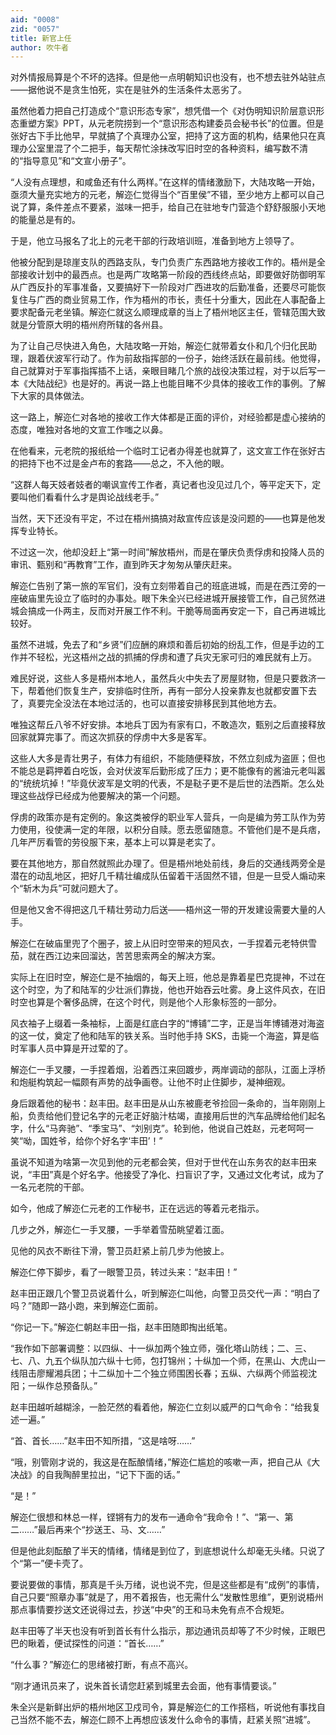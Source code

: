 ```yaml
---
aid: "0008"
zid: "0057"
title: 新官上任
author: 吹牛者
---
```


对外情报局算是个不坏的选择。但是他一点明朝知识也没有，也不想去驻外站驻点――据他说不是贪生怕死，实在是驻外的生活条件太恶劣了。

虽然他着力把自己打造成个“意识形态专家”，想凭借一个《对伪明知识阶层意识形态重塑方案》PPT，从元老院捞到一个“意识形态构建委员会秘书长”的位置。但是张好古下手比他早，早就搞了个真理办公室，把持了这方面的机构，结果他只在真理办公室里混了个二把手，每天帮忙涂抹改写旧时空的各种资料，编写数不清的“指导意见”和“文宣小册子”。

“人没有点理想，和咸鱼还有什么两样。”在这样的情绪激励下，大陆攻略一开始，亟须大量充实地方的元老，解迩仁觉得当个“百里侯”不错，至少地方上都可以自己说了算，条件差点不要紧，滋味一把手，给自己在驻地专门营造个舒舒服服小天地的能量总是有的。

于是，他立马报名了北上的元老干部的行政培训班，准备到地方上领导了。

他被分配到是琼崖支队的西路支队，专门负责广东西路地方接收工作的。梧州是全部接收计划中的最西点。也是两广攻略第一阶段的西线终点站，即要做好防御明军从广西反扑的军事准备，又要搞好下一阶段对广西进攻的后勤准备，还要尽可能恢复住与广西的商业贸易工作，作为梧州的市长，责任十分重大，因此在人事配备上要求配备元老坐镇。解迩仁就这么顺理成章的当上了梧州地区主任，管辖范围大致就是分管原大明的梧州府所辖的各州县。

为了让自己尽快进入角色，大陆攻略一开始，解迩仁就带着女仆和几个归化民助理，跟着伏波军行动了。作为前敌指挥部的一份子，始终活跃在最前线。他觉得，自己就算对于军事指挥插不上话，亲眼目睹几个旅的战役决策过程，对于以后写一本《大陆战纪》也是好的。再说一路上也能目睹不少具体的接收工作的事例。了解下大家的具体做法。

这一路上，解迩仁对各地的接收工作大体都是正面的评价，对经验都是虚心接纳的态度，唯独对各地的文宣工作嗤之以鼻。

在他看来，元老院的报纸给一个临时工记者办得差也就算了，这文宣工作在张好古的把持下也不过是金卢布的套路――总之，不入他的眼。

“这群人每天妓者妓者的嘲讽宣传工作者，真记者也没见过几个，等平定天下，定要叫他们看看什么才是舆论战线老手。”

当然，天下还没有平定，不过在梧州搞搞对敌宣传应该是没问题的――也算是他发挥专业特长。

不过这一次，他却没赶上“第一时间”解放梧州，而是在肇庆负责俘虏和投降人员的审讯、甄别和“再教育”工作，直到昨天才匆匆从肇庆赶来。

解迩仁告别了第一旅的军官们，没有立刻带着自己的班底进城，而是在西江旁的一座破庙里先设立了临时的办事处。眼下朱全兴已经进城开展接管工作，自己贸然进城会搞成一仆两主，反而对开展工作不利。干脆等局面再安定一下，自己再进城比较好。

虽然不进城，免去了和“乡贤”们应酬的麻烦和善后初始的纷乱工作，但是手边的工作并不轻松，光这梧州之战的抓捕的俘虏和遭了兵灾无家可归的难民就有上万。

难民好说，这些人多是梧州本地人，虽然兵火中失去了房屋财物，但是只要救济一下，帮着他们恢复生产，安排临时住所，再有一部分人投亲靠友也就都安置下去了，真要完全没法在本地过活的，也可以直接安排移民到其他地方去。

唯独这帮丘八爷不好安排。本地兵丁因为有家有口，不敢造次，甄别之后直接释放回家就算完事了。而这次抓获的俘虏中大多是客军。

这些人大多是青壮男子，有体力有组织，不能随便释放，不然立刻成为盗匪；但也不能总是羁押着白吃饭，会对伏波军后勤形成了压力；更不能像有的酱油元老叫嚣的“统统坑掉！”毕竟伏波军是文明的代表，不是鞑子更不是后世的法西斯。怎么处理这些战俘已经成为他要解决的第一个问题。

俘虏的政策亦是有定例的。象这类被俘的职业军人营兵，一向是编为劳工队作为劳力使用，役使满一定的年限，以积分自赎。愿去愿留随意。不管他们是不是兵痞，几年严厉看管的劳役服下来，基本上可以算是老实了。

要在其他地方，那自然就照此办理了。但是梧州地处前线，身后的交通线两旁全是潜在的动乱地区，把好几千精壮编成队伍留着干活固然不错，但是一旦受人煽动来个“斩木为兵”可就问题大了。

但是他又舍不得把这几千精壮劳动力后送――梧州这一带的开发建设需要大量的人手。

解迩仁在破庙里兜了个圈子，披上从旧时空带来的短风衣，一手捏着元老特供雪茄，就在西江边来回溜达，苦苦思索两全的解决方案。

实际上在旧时空，解迩仁是不抽烟的，每天上班，他总是靠着星巴克提神，不过在这个时空，为了和陆军的少壮派们靠拢，他也开始吞云吐雾。身上这件风衣，在旧时空也算是个奢侈品牌，在这个时代，则是他个人形象标签的一部分。

风衣袖子上缀着一条袖标，上面是红底白字的“博铺”二字，正是当年博铺港对海盗的这一仗，奠定了他和陆军的铁关系。当时他手持 SKS，击毙一个海盗，算是临时军事人员中算是开过荤的了。

解迩仁一手叉腰，一手捏着烟，沿着西江来回踱步，两岸调动的部队，江面上浮桥和炮艇构筑起一幅颇有声势的战争画卷。让他不时止住脚步，凝神细观。

身后跟着他的秘书：赵丰田。赵丰田是从山东被鹿老爷捡回一条命的，当年刚刚上船，负责给他们登记名字的元老正好脑汁枯竭，直接用后世的汽车品牌给他们起名字，什么“马奔驰”、“季宝马”、“刘别克”。轮到他，他说自己姓赵，元老呵呵一笑“呦，国姓爷，给你个好名字‘丰田’！”

虽说不知道为啥第一次见到他的元老都会笑，但对于世代在山东务农的赵丰田来说，“丰田”真是个好名字。他接受了净化、扫盲识了字，又通过文化考试，成为了一名元老院的干部。

如今，他成了解迩仁元老的工作秘书，正在远远的等着元老指示。

几步之外，解迩仁一手叉腰，一手举着雪茄眺望着江面。

见他的风衣不断往下滑，警卫员赶紧上前几步为他披上。

解迩仁停下脚步，看了一眼警卫员，转过头来：“赵丰田！”

赵丰田正跟几个警卫员说着什么，听到解迩仁叫他，向警卫员交代一声：“明白了吗？”随即一路小跑，来到解迩仁面前。

“你记一下。”解迩仁朝赵丰田一指，赵丰田随即掏出纸笔。

“我作如下部署调整：以四纵、十一纵加两个独立师，强化塔山防线；二、三、七、八、九五个纵队加六纵十七师，包打锦州；十纵加一个师，在黑山、大虎山一线阻击廖耀湘兵团；十二纵加十二个独立师围困长春；五纵、六纵两个师监视沈阳；一纵作总预备队。”

赵丰田越听越糊涂，一脸茫然的看着他，解迩仁立刻以威严的口气命令：“给我复述一遍。”

“首、首长……”赵丰田不知所措，“这是啥呀……”

“哦，别管刚才说的，我这是在酝酿情绪，”解迩仁尴尬的咳嗽一声，把自己从《大决战》的自我陶醉里拉出，“记下下面的话。”

“是！”

解迩仁很想和林总一样，铿锵有力的发布一通命令“我命令！”、“第一、第二……”最后再来个“抄送王、马、文……”

但是他此刻酝酿了半天的情绪，情绪是到位了，到底想说什么却毫无头绪。只说了个“第一”便卡壳了。

要说要做的事情，那真是千头万绪，说也说不完，但是这些都是有“成例”的事情，自己只要“照章办事”就是了，用不着报告，也无需什么“发散性思维”，更别说梧州那点事情要抄送文还说得过去，抄送“中央”的王和马未免有点不合规矩。

赵丰田等了半天也没有听到首长有什么指示，那边通讯员却等了不少时候，正眼巴巴的瞅着，便试探性的问道：“首长……”

“什么事？”解迩仁的思绪被打断，有点不高兴。

“刚才通讯员来了，说朱首长请您赶紧到城里去会面，他有事情要谈。”

朱全兴是新鲜出炉的梧州地区卫戍司令，算是解迩仁的工作搭档，听说他有事找自己当然不能不去，解迩仁顾不上再想应该发什么命令的事情，赶紧关照“进城”。
